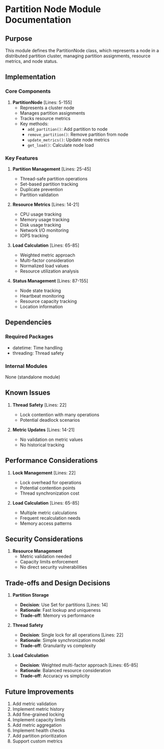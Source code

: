 # Partition Node Module Documentation

## Purpose

This module defines the PartitionNode class, which represents a node in a distributed partition cluster, managing partition assignments, resource metrics, and node status.

## Implementation

### Core Components

1. **PartitionNode** [Lines: 5-155]
   - Represents a cluster node
   - Manages partition assignments
   - Tracks resource metrics
   - Key methods:
     - `add_partition()`: Add partition to node
     - `remove_partition()`: Remove partition from node
     - `update_metrics()`: Update node metrics
     - `get_load()`: Calculate node load

### Key Features

1. **Partition Management** [Lines: 25-45]

   - Thread-safe partition operations
   - Set-based partition tracking
   - Duplicate prevention
   - Partition validation

2. **Resource Metrics** [Lines: 14-21]

   - CPU usage tracking
   - Memory usage tracking
   - Disk usage tracking
   - Network I/O monitoring
   - IOPS tracking

3. **Load Calculation** [Lines: 65-85]

   - Weighted metric approach
   - Multi-factor consideration
   - Normalized load values
   - Resource utilization analysis

4. **Status Management** [Lines: 87-155]
   - Node state tracking
   - Heartbeat monitoring
   - Resource capacity tracking
   - Location information

## Dependencies

### Required Packages

- datetime: Time handling
- threading: Thread safety

### Internal Modules

None (standalone module)

## Known Issues

1. **Thread Safety** [Lines: 22]

   - Lock contention with many operations
   - Potential deadlock scenarios

2. **Metric Updates** [Lines: 14-21]
   - No validation on metric values
   - No historical tracking

## Performance Considerations

1. **Lock Management** [Lines: 22]

   - Lock overhead for operations
   - Potential contention points
   - Thread synchronization cost

2. **Load Calculation** [Lines: 65-85]
   - Multiple metric calculations
   - Frequent recalculation needs
   - Memory access patterns

## Security Considerations

1. **Resource Management**
   - Metric validation needed
   - Capacity limits enforcement
   - No direct security vulnerabilities

## Trade-offs and Design Decisions

1. **Partition Storage**

   - **Decision**: Use Set for partitions [Lines: 14]
   - **Rationale**: Fast lookup and uniqueness
   - **Trade-off**: Memory vs performance

2. **Thread Safety**

   - **Decision**: Single lock for all operations [Lines: 22]
   - **Rationale**: Simple synchronization model
   - **Trade-off**: Granularity vs complexity

3. **Load Calculation**
   - **Decision**: Weighted multi-factor approach [Lines: 65-85]
   - **Rationale**: Balanced resource consideration
   - **Trade-off**: Accuracy vs simplicity

## Future Improvements

1. Add metric validation
2. Implement metric history
3. Add fine-grained locking
4. Implement capacity limits
5. Add metric aggregation
6. Implement health checks
7. Add partition prioritization
8. Support custom metrics
